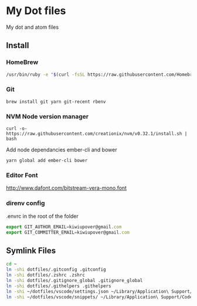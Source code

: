 # My Dot files
My dot and atom files

## Install
### HomeBrew
```sh 
/usr/bin/ruby -e "$(curl -fsSL https://raw.githubusercontent.com/Homebrew/install/master/install)"
```

### Git
```
brew install git yarn git-recent rbenv
```

### NVM Node version manager
`curl -o- https://raw.githubusercontent.com/creationix/nvm/v0.32.1/install.sh | bash`

Add node dependancies ember-cli and bower
```
yarn global add ember-cli bower
```

### Editor Font
http://www.dafont.com/bitstream-vera-mono.font

### direnv config
.envrc in the root of the folder
```js
export GIT_AUTHOR_EMAIL=kiwiupover@gmail.com
export GIT_COMMITTER_EMAIL=kiwiupover@gmail.com
```

## Symlink Files

```sh
cd ~
ln -shi dotfiles/.gitconfig .gitconfig
ln -shi dotfiles/.zshrc .zshrc
ln -shi dotfiles/.gitignore_global .gitignore_global
ln -shi dotfiles/.githelpers .githelpers
ln -shi ~/dotfiles/vscode/settings.json ~/Library/Application\ Support/Code/User/settings.json
ln -shi ~/dotfiles/vscode/snippets/ ~/Library/Application\ Support/Code/User
```
